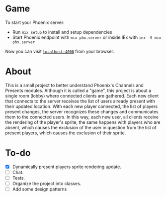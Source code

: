 # Game

To start your Phoenix server:

  * Run `mix setup` to install and setup dependencies
  * Start Phoenix endpoint with `mix phx.server` or inside IEx with `iex -S mix phx.server`

Now you can visit [`localhost:4000`](http://localhost:4000) from your browser.

# About

This is a small project to better understand Phoenix's Channels and Presents modules. Although it is called a "game", this project is about a single room (lobby) where connected clients are gathered. Each new client that connects to the server receives the list of users already present with their updated location. With each new player connected, the list of players present changes, the server recognizes these changes and communicates them to the connected users. In this way, each new user, all clients receive the rendering of the player's sprite, the same happens with players who are absent, which causes the exclusion of the user in question from the list of present players, which causes the exclusion of their sprite.

# To-do
- [x] Dynamically present players sprite rendering update.
- [ ] Chat.
- [ ] Tests.
- [ ] Organize the project into classes.
- [ ] Add some design patterns